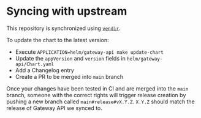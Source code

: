 # Syncing with upstream

This repository is synchronized using [`vendir`](https://github.com/carvel-dev/vendir).

To update the chart to the latest version:

- Execute `APPLICATION=helm/gateway-api make update-chart`
- Update the `appVersion` and `version` fields in `helm/gateway-api/Chart.yaml`
- Add a Changelog entry
- Create a PR to be merged into `main` branch

Once your changes have been tested in CI and are merged into the `main` branch, someone with the correct rights will trigger release creation by pushing a new branch called `main#release#vX.Y.Z`. `X.Y.Z` should match the release of Gateway API we synced to.
